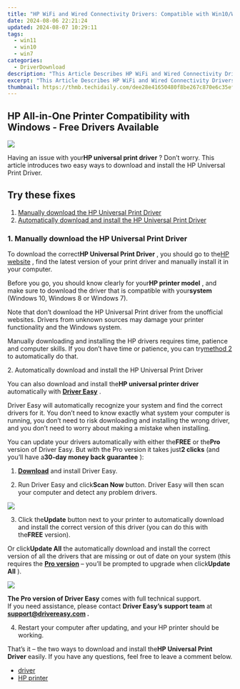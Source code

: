 ```yaml
---
title: "HP WiFi and Wired Connectivity Drivers: Compatible with Win10/Win7/Win8"
date: 2024-08-06 22:21:24
updated: 2024-08-07 10:29:11
tags:
  - win11
  - win10
  - win7
categories:
  - DriverDownload
description: "This Article Describes HP WiFi and Wired Connectivity Drivers: Compatible with Win10/Win7/Win8"
excerpt: "This Article Describes HP WiFi and Wired Connectivity Drivers: Compatible with Win10/Win7/Win8"
thumbnail: https://thmb.techidaily.com/dee28e41650480f8be267c870e6c35efe9b36fe181500be81f958d9b44354162.jpg
---
```


## HP All-in-One Printer Compatibility with Windows - Free Drivers Available

![](https://images.drivereasy.com/wp-content/uploads/2018/05/img_5af2754447a63.jpg)

 Having an issue with your**HP universal print driver** ? Don’t worry. This article introduces two easy ways to download and install the HP Universal Print Driver.

## Try these fixes

1. [Manually download the HP Universal Print Driver](https://tools.techidaily.com/drivereasy/download/)
2. [Automatically download and install the HP Universal Print Driver](https://tools.techidaily.com/drivereasy/download/)

### 1\. Manually download the HP Universal Print Driver

 To download the correct**HP Universal Print Driver** , you should go to the[HP website](https://support.hp.com/drivers) , find the latest version of your print driver and manually install it in your computer.

 Before you go, you should know clearly for your**HP printer model** , and make sure to download the driver that is compatible with your**system** (Windows 10, Windows 8 or Windows 7).

 Note that don’t download the HP Universal Print driver from the unofficial websites. Drivers from unknown sources may damage your printer functionality and the Windows system.

 Manually downloading and installing the HP drivers requires time, patience and computer skills. If you don’t have time or patience, you can try[method 2](https://tools.techidaily.com/drivereasy/download/) to automatically do that.

 2\. Automatically download and install the HP Universal Print Driver

 You can also download and install the**HP universal printer driver** automatically with **[Driver Easy](https://tools.techidaily.com/drivereasy/download/)**  .

 Driver Easy will automatically recognize your system and find the correct drivers for it. You don’t need to know exactly what system your computer is running, you don’t need to risk downloading and installing the wrong driver, and you don’t need to worry about making a mistake when installing.

 You can update your drivers automatically with either the**FREE** or the**Pro** version of Driver Easy. But with the Pro version it takes just**2 clicks** (and you’ll have a**30-day money back guarantee** ):

 1) **[Download](https://tools.techidaily.com/drivereasy/download/)**  and install Driver Easy.

 2) Run Driver Easy and click**Scan Now** button. Driver Easy will then scan your computer and detect any problem drivers.

![](https://images.drivereasy.com/wp-content/uploads/2018/05/img_5af11f1d25dbe.png)

 3) Click the**Update** button next to your printer to automatically download and install the correct version of this driver (you can do this with the**FREE** version).

 Or click**Update All** the automatically download and install the correct version of all the drivers that are missing or out of date on your system (this requires the **[Pro version](https://tools.techidaily.com/drivereasy/download/)**  – you’ll be prompted to upgrade when click**Update All** ).

![](https://images.drivereasy.com/wp-content/uploads/2018/05/img_5af11f403b2dc.jpg)

**The Pro version of Driver Easy** comes with full technical support.  
 If you need assistance, please contact **Driver Easy’s support team** at **[support@drivereasy.com](https://tools.techidaily.com/drivereasy/download/) .**

 4) Restart your computer after updating, and your HP printer should be working.

 That’s it – the two ways to download and install the**HP Universal Print Driver** easily. If you have any questions, feel free to leave a comment below.

* [driver](https://tools.techidaily.com/drivereasy/download/)
* [HP printer](https://tools.techidaily.com/drivereasy/download/)

<ins class="adsbygoogle"
     style="display:block"
     data-ad-format="autorelaxed"
     data-ad-client="ca-pub-7571918770474297"
     data-ad-slot="1223367746"></ins>



<ins class="adsbygoogle"
     style="display:block"
     data-ad-client="ca-pub-7571918770474297"
     data-ad-slot="8358498916"
     data-ad-format="auto"
     data-full-width-responsive="true"></ins>
